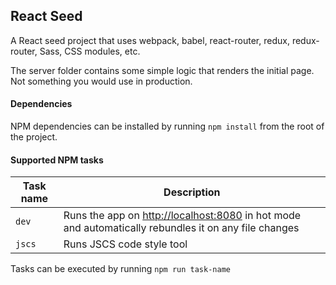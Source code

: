 ## React Seed

A React seed project that uses webpack, babel, react-router, redux, redux-router, Sass, CSS modules, etc.

The server folder contains some simple logic that renders the initial page. Not something you would use in production.


#### Dependencies

NPM dependencies can be installed by running `npm install` from the root of the project.


#### Supported NPM tasks

Task name                         | Description
----------------------------------|------------------------------------------------------------------------------------------------------
`dev`                             | Runs the app on [http://localhost:8080](http://localhost:8080) in hot mode and automatically rebundles it on any file changes
`jscs`                            | Runs JSCS code style tool

Tasks can be executed by running `npm run task-name`
